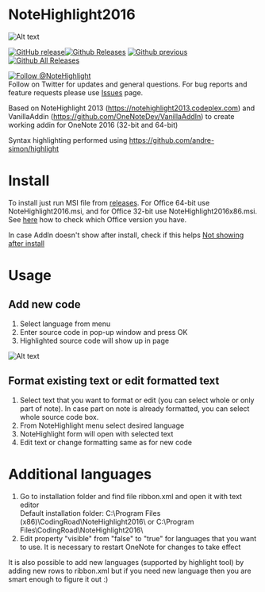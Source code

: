 # NoteHighlight2016
![Alt text](/img/menu.png?raw=true "Menu")

[![GitHub release](https://img.shields.io/github/release/elvirbrk/NoteHighlight2016.svg)](https://github.com/elvirbrk/NoteHighlight2016/releases/tag/v3.5)[![Github Releases](https://img.shields.io/github/downloads/elvirbrk/NoteHighlight2016/latest/total.svg)](https://github.com/elvirbrk/NoteHighlight2016/releases/tag/v3.5)
[![Github previous](https://img.shields.io/github/downloads/elvirbrk/NoteHighlight2016/v3.4/total.svg)](https://github.com/elvirbrk/NoteHighlight2016/releases/tag/v3.4)
[![Github All Releases](https://img.shields.io/github/downloads/elvirbrk/NoteHighlight2016/total.svg)](https://github.com/elvirbrk/NoteHighlight2016/releases)

[![Follow @NoteHighlight](https://img.shields.io/twitter/follow/NoteHighlight.svg?style=social&label=Follow%20@NoteHighlight)](https://twitter.com/NoteHighlight?ref_src=twsrc%5Etfw)<br >
Follow on Twitter for updates and general questions. For bug reports and feature requests please use [Issues](https://github.com/elvirbrk/NoteHighlight2016/issues) page.

Based on NoteHighlight 2013 (https://notehighlight2013.codeplex.com) and VanillaAddin (https://github.com/OneNoteDev/VanillaAddIn) to create working addin for OneNote 2016 (32-bit and 64-bit) 

Syntax highlighting performed using https://github.com/andre-simon/highlight

# Install
To install just run MSI file from [releases](https://github.com/elvirbrk/NoteHighlight2016/releases). For Office 64-bit use NoteHighlight2016.msi, and for Office 32-bit use NoteHighlight2016x86.msi.
See [here](https://support.office.com/en-us/article/About-Office-What-version-of-Office-am-I-using-932788B8-A3CE-44BF-BB09-E334518B8B19?ui=en-US&rs=en-US&ad=US) how to check which Office version you have.

In case AddIn doesn't show after install, check if this helps [Not showing after install](https://github.com/elvirbrk/NoteHighlight2016/issues/7)

# Usage
## Add new code
1. Select language from menu
2. Enter source code in pop-up window and press OK
3. Highlighted source code will show up in page

![Alt text](/img/usage.png?raw=true "Usage")

## Format existing text or edit formatted text
1. Select text that you want to format or edit (you can select whole or only part of note). In case part on note is already formatted, you can select whole source code box.
2. From NoteHighlight menu select desired language
3. NoteHighlight form will open with selected text
4. Edit text or change formatting same as for new code

# Additional languages
1. Go to installation folder and find file ribbon.xml and open it with text editor <br />
Default installation folder: C:\Program Files (x86)\CodingRoad\NoteHighlight2016\ or C:\Program Files\CodingRoad\NoteHighlight2016\
2. Edit property "visible" from "false" to "true" for languages that you want to use. It is necessary to restart OneNote for changes to take effect

It is also possible to add new languages (supported by highlight tool) by adding new rows to ribbon.xml but if you need new language then you are smart enough to figure it out :)
